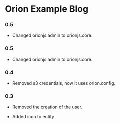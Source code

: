 Orion Example Blog
==================

### 0.5

- Changed orionjs:admin to orionjs:core.
### 0.5

- Changed orionjs:admin to orionjs:core.

### 0.4

- Removed s3 credentials, now it uses orion.config.

### 0.3

- Removed the creation of the user.

- Added icon to entity
